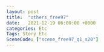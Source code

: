 ```yaml
---
layout: post
title:  "others_free97"
date:   2021-12-19 06:00:00 +0000
categories: Etc
Tags: Story Etc
SceneCode: ["scene_free97_q1_s20"]
---
```


